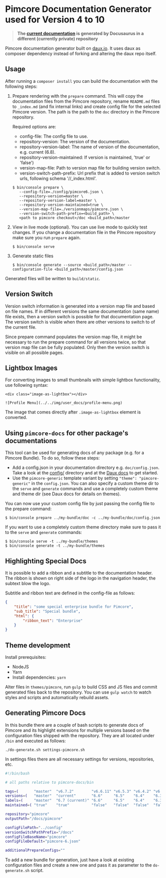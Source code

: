 # Pimcore Documentation Generator used for Version 4 to 10

> **The [current documentation](https://pimcore.com/docs/platform/) is generated by Docusaurus in a different (currently private) repository**

Pimcore documentation generator built on [daux.io](http://daux.io/). It uses daux as composer dependency instead of forking
and altering the daux repo itself. 


## Usage

After running a `composer install` you can build the documentation with the following steps:

1. Prepare rendering with the `prepare` command. This will copy the documentation files from the Pimcore repository, rename
   `README.md` files to `_index.md` (and fix internal links) and create config file for the selected Pimcore version. The
   path is the path to the `doc` directory in the Pimcore repository. 
   
   Required options are: 
     - config-file: The config file to use.
     - repository-version: The version of the documentation.
     - repository-version-label: The name of version of the documentation, e.g. current (6.8).
     - repository-version-maintained: If version is maintained, 'true' or 'false')
     - version-map-file: Path to version map file for building version switch.
     - version-switch-path-prefix: Url prefix that is added to version switch urls, following schema '<PREFIX>/<VERSION>/_index.html'.
   
    ```
    $ bin/console prepare \ 
       --config-file=./config/pimcore6.json \
       --repository-version=master \
       --repository-version-label=master \
       --repository-version-maintained=true \
       --version-map-file=./versionmaps/pimcore.json \
       --version-switch-path-prefix=<build_path> \
       <path to pimcore checkout>/doc <build_path>/master
    ```
   
2. View in live mode (optional). You can use live mode to quickly test changes. If you change a documentation file in the
   Pimcore repository make sure you run `prepare` again.

    ```
    $ bin/console serve
    ```
    
3. Generate static files

    ```
    $ bin/console generate --source <build_path>/master --configuration-file <build_path>/master/config.json  
    ```
    
Generated files will be written to `build/static`.

## Version Switch 
Version switch information is generated into a version map file and based on file names. If in different versions the 
same documentation (same name) file exists, then a version switch is possible for that documentation page.
The version switch is visible when there are other versions to switch to of the current file.  

Since prepare command populates the version map file, it might be necessary to run the 
prepare command for all versions twice, so that version map file can be fully populated. 
Only then the version switch is visible on all possible pages. 


## Lightbox Images
For converting images to small thumbnails with simple lightbox functionality, use following syntax:
```
<div class="image-as-lightbox"></div>

![Profile Menu](../../img/user_docs/profile-menu.png)
``` 
The image that comes directly after `.image-as-lightbox` element is converted. 

 

## Using `pimcore-docs` for other package's documentations

This tool can be used for generating docs of any package (e.g. for a Pimcore Bundle). To do so, follow these steps:

* Add a config.json in your documentation directory e.g. `doc/config.json`. Take a look at the [config/](./config) directory
  and at the [Daux docs](https://dauxio.github.io/Configuration/index.html) to get started.
* Use the `pimcore-generic` template variant by setting `"theme": "pimcore-generic"` in the `config.json`. You can also
  specify a custom theme dir to the `serve` and `generate` commands and use a completely custom theme and theme dir (see
  Daux docs for details on themes).

You can now use your custom config file by just passing the config file to the prepare command:

```shell
$ bin/console prepare ../my-bundle/doc -c ../my-bundle/doc/config.json
```

If you want to use a completely custom theme directory make sure to pass it to the `serve` and `generate` commands:

```shell
$ bin/console serve -t ../my-bundle/themes
$ bin/console generate -t ../my-bundle/themes
```

## Highlighting Special Docs
It is possible to add a ribbon and a subtitle to the documentation header. The ribbon is shown
on right side of the logo in the navigation header, the subtext blow the logo. 

Subtitle and ribbon text are defined in the config-file as follows: 

```json 
{
    "title": "some special enterprise bundle for Pimcore",
    "sub_title": "Special bundle",
    "html": {
        "ribbon_text": "Enterprise"
    }
}
``` 


## Theme development

Install prerequisites:

* NodeJS
* Yarn
* Install dependencies: `yarn`

Alter files in `themes/pimcore`, run `gulp` to build CSS and JS files and commit generated files back to the repository.
You can use `gulp watch` to watch styles and scripts and automatically rebuild assets.


## Generating Pimcore Docs
In this bundle there are a couple of bash scripts to generate docs of Pimcore and its 
highlight extensions for multiple versions based on the configuration files shipped with 
the repository. They are all located under `/bin` and executed as follows: 

`./do-generate.sh settings-pimcore.sh `

In settings files there are all necessary settings for versions, repositories, etc. 
```bash
#!/bin/bash

# all paths relative to pimcore-docs/bin

tags=(       "master"  "v6.7.2"        "v6.6.11" "v6.5.3" "v6.4.2" "v6.3.6" "v6.2.2" "v6.1.2" "v6.0.5" "v5.8.9" "4.6.5" )
versions=(   "master"  "current"       "6.6"     "6.5"    "6.4"    "6.3"    "6.2"    "6.1"    "6.0"    "5.8"    "4.6"   )
labels=(     "master"  "6.7 (current)" "6.6"     "6.5"    "6.4"    "6.3"    "6.2"    "6.1"    "6.0"    "5.8"    "4.6"   )
maintained=( "true"    "true"          "false"   "false"  "false"  "false"  "false"  "false"  "false"  "false"  "false" )

repository="pimcore"
outputPath="/docs/pimcore"

configFilePath="../config"
versionSwitchPathPrefix="/docs"
configFileBaseName="pimcore"
configFileDefault="pimcore-6.json"

additionalPrepareConfigs=""
```

To add a new bundle for generation, just have a look at existing configuration files and
create a new one and pass it as parameter to the `do-generate.sh` script. 
